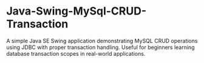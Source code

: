 # Java-Swing-MySql-CRUD-Transaction
A simple Java SE Swing application demonstrating MySQL CRUD operations using JDBC with proper transaction handling. Useful for beginners learning database transaction scopes in real-world applications.

